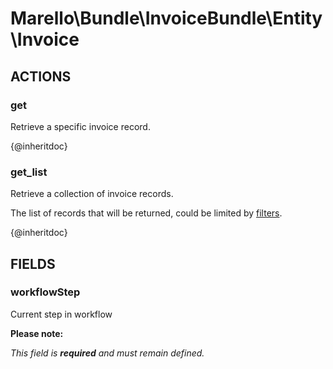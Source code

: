 # Marello\Bundle\InvoiceBundle\Entity\Invoice

## ACTIONS

### get

Retrieve a specific invoice record.

{@inheritdoc}

### get_list

Retrieve a collection of invoice records.

The list of records that will be returned, could be limited by <a href="https://www.oroinc.com/doc/orocommerce/current/dev-guide/integration#filters">filters</a>.

{@inheritdoc}

## FIELDS

### workflowStep

Current step in workflow

**Please note:**

*This field is **required** and must remain defined.*
